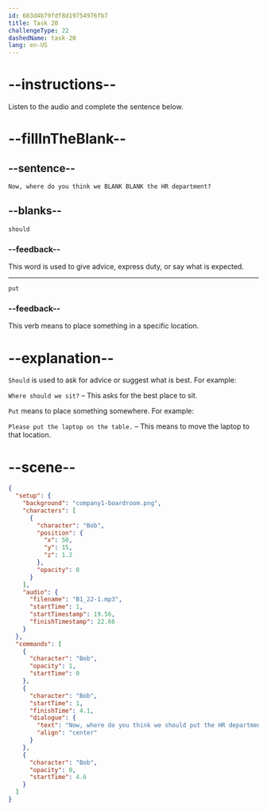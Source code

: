 ```yaml
---
id: 683d4b79fdf8d19754976fb7
title: Task 20
challengeType: 22
dashedName: task-20
lang: en-US
---
```


<!-- (Audio) Bob: Now, where do you think we should put the HR department? -->

# --instructions--

Listen to the audio and complete the sentence below.

# --fillInTheBlank--

## --sentence--

`Now, where do you think we BLANK BLANK the HR department?`

## --blanks--

`should`

### --feedback--

This word is used to give advice, express duty, or say what is expected.

---

`put`

### --feedback--

This verb means to place something in a specific location.

# --explanation--

`Should` is used to ask for advice or suggest what is best. For example:

`Where should we sit?` – This asks for the best place to sit.

`Put` means to place something somewhere. For example:

`Please put the laptop on the table.` – This means to move the laptop to that location.

# --scene--

```json
{
  "setup": {
    "background": "company1-boardroom.png",
    "characters": [
      {
        "character": "Bob",
        "position": {
          "x": 50,
          "y": 15,
          "z": 1.2
        },
        "opacity": 0
      }
    ],
    "audio": {
      "filename": "B1_22-1.mp3",
      "startTime": 1,
      "startTimestamp": 19.56,
      "finishTimestamp": 22.66
    }
  },
  "commands": [
    {
      "character": "Bob",
      "opacity": 1,
      "startTime": 0
    },
    {
      "character": "Bob",
      "startTime": 1,
      "finishTime": 4.1,
      "dialogue": {
        "text": "Now, where do you think we should put the HR department?",
        "align": "center"
      }
    },
    {
      "character": "Bob",
      "opacity": 0,
      "startTime": 4.6
    }
  ]
}
```
